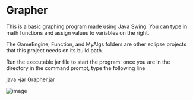 # Grapher
This is a basic graphing program made using Java Swing. You can type in math functions and assign values to variables on the right.

The GameEngine, Function, and MyAlgs folders are other eclipse projects that this project needs on its build path.

Run the executable jar file to start the program: once you are in the directory in the command prompt, type the following line

java -jar Grapher.jar

![image](https://github.com/user-attachments/assets/1e8dce93-2fbd-4ad4-bac7-823843861489)
